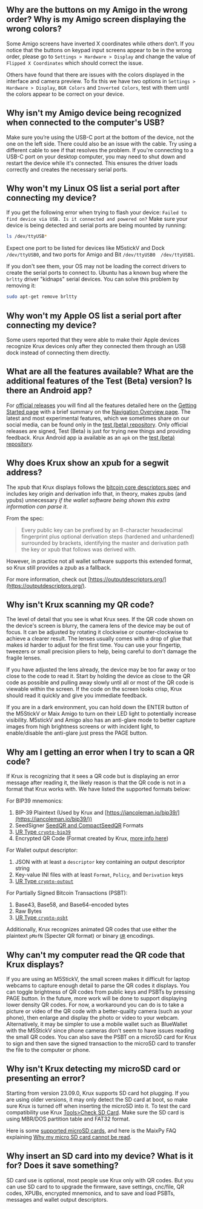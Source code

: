 ## Why are the buttons on my Amigo in the wrong order? Why is my Amigo screen displaying the wrong colors?
Some Amigo screens have inverted X coordinates while others don’t. If you notice that the buttons on keypad input screens appear to be in the wrong order, please go to `Settings > Hardware > Display` and change the value of `Flipped X Coordinates` which should correct the issue.

Others have found that there are issues with the colors displayed in the interface and camera preview. To fix this we have two options in `Settings > Hardware > Display`, `BGR Colors` and `Inverted Colors`, test with them until the colors appear to be correct on your device.

## Why isn't my Amigo device being recognized when connected to the computer's USB?
Make sure you’re using the USB-C port at the bottom of the device, not the one on the left side. There could also be an issue with the cable. Try using a different cable to see if that resolves the problem. If you're connecting to a USB-C port on your desktop computer, you may need to shut down and restart the device while it's connected. This ensures the driver loads correctly and creates the necessary serial ports.

## Why won't my Linux OS list a serial port after connecting my device?
If you get the following error when trying to flash your device: `Failed to find device via USB. Is it connected and powered on?`
Make sure your device is being detected and serial ports are being mounted by running:
```bash
ls /dev/ttyUSB*
```
Expect one port to be listed for devices like M5stickV and Dock `/dev/ttyUSB0`, and two ports for Amigo and Bit `/dev/ttyUSB0  /dev/ttyUSB1`.

If you don't see them, your OS may not be loading the correct drivers to create the serial ports to connect to. Ubuntu has a known bug where the `brltty` driver "kidnaps" serial devices. You can solve this problem by removing it:
```bash
sudo apt-get remove brltty
```

## Why won't my Apple OS list a serial port after connecting my device?
Some users reported that they were able to make their Apple devices recognize Krux devices only after they connected them through an USB dock instead of connecting them directly.

## What are all the features available? What are the additional features of the Test (Beta) version? Is there an Android app?
For [official releases](https://github.com/selfcustody/krux/releases) you will find all the features detailed here on the [Getting Started page](getting-started/index.en.md) with a brief summary on the [Navigation Overview page](getting-started/navigation.en.md). The latest and most experimental features, which we sometimes share on our social media, can be found only in the [test (beta) repository](https://github.com/odudex/krux_binaries/). Only official releases are signed, Test (Beta) is just for trying new things and providing feedback. Krux Android app ia available as an `apk` on the [test (beta) repository](https://github.com/odudex/krux_binaries/).

## Why does Krux show an xpub for a segwit address?
The xpub that Krux displays follows the [bitcoin core descriptors spec](https://github.com/bitcoin/bitcoin/blob/master/doc/descriptors.md#key-origin-identification) and includes key origin and derivation info that, in theory, makes zpubs (and ypubs) unnecessary *if the wallet software being shown this extra information can parse it*. 

From the spec:
> Every public key can be prefixed by an 8-character hexadecimal fingerprint plus optional derivation steps (hardened and unhardened) surrounded by brackets, identifying the master and derivation path the key or xpub that follows was derived with.

However, in practice not all wallet software supports this extended format, so Krux still provides a zpub as a fallback.

For more information, check out [https://outputdescriptors.org/](https://outputdescriptors.org/).

## Why isn't Krux scanning my QR code?
The level of detail that you see is what Krux sees. If the QR code shown on the device's screen is blurry, the camera lens of the device may be out of focus. It can be adjusted by rotating it clockwise or counter-clockwise to achieve a clearer result. The lenses usually comes with a drop of glue that makes id harder to adjust for the first time. You can use your fingertip, tweezers or small precision pliers to help, being careful to don't damage the fragile lenses.

If you have adjusted the lens already, the device may be too far away or too close to the code to read it. Start by holding the device as close to the QR code as possible and pulling away slowly until all or most of the QR code is viewable within the screen. If the code on the screen looks crisp, Krux should read it quickly and give you immediate feedback.

If you are in a dark environment, you can hold down the ENTER button of the M5StickV or Maix Amigo to turn on their LED light to potentially increase visibility. M5stickV and Amigo also has an anti-glare mode to better capture images from high brightness screens or with incident light, to enable/disable the anti-glare just press the PAGE button.

## Why am I getting an error when I try to scan a QR code?
If Krux is recognizing that it sees a QR code but is displaying an error message after reading it, the likely reason is that the QR code is not in a format that Krux works with. We have listed the supported formats below:

For BIP39 mnemonics:

1. BIP-39 Plaintext (Used by Krux and [https://iancoleman.io/bip39/](https://iancoleman.io/bip39/))
2. SeedSigner [SeedQR and CompactSeedQR](https://github.com/SeedSigner/seedsigner/blob/dev/docs/seed_qr/README.md) Formats
3. [UR Type `crypto-bip39`](https://github.com/BlockchainCommons/Research/blob/master/papers/bcr-2020-006-urtypes.md)
4. Encrypted QR Code (Format created by Krux, [more info here](getting-started/features/encrypted-mnemonics.md))

For Wallet output descriptor:

1. JSON with at least a `descriptor` key containing an output descriptor string
2. Key-value INI files with at least `Format`, `Policy`, and `Derivation` keys
3. [UR Type `crypto-output`](https://github.com/BlockchainCommons/Research/blob/master/papers/bcr-2020-010-output-desc.md)

For Partially Signed Bitcoin Transactions (PSBT):

1. Base43, Base58, and Base64-encoded bytes
2. Raw Bytes
3. [UR Type `crypto-psbt`](https://github.com/BlockchainCommons/Research/blob/master/papers/bcr-2020-006-urtypes.md)

Additionally, Krux recognizes animated QR codes that use either the plaintext `pMofN` (Specter QR format) or binary [`UR`](https://github.com/BlockchainCommons/Research/blob/master/papers/bcr-2020-005-ur.md) encodings.

## Why can't my computer read the QR code that Krux displays?
If you are using an M5StickV, the small screen makes it difficult for laptop webcams to capture enough detail to parse the QR codes it displays.
You can toggle brightness of QR codes from public keys and PSBTs by pressing PAGE button.
In the future, more work will be done to support displaying lower density QR codes. For now, a workaround you can do is to take a picture or video of the QR code with a better-quality camera (such as your phone), then enlarge and display the photo or video to your webcam. Alternatively, it may be simpler to use a mobile wallet such as BlueWallet with the M5StickV since phone cameras don't seem to have issues reading the small QR codes. You can also save the PSBT on a microSD card for Krux to sign and then save the signed transaction to the microSD card to transfer the file to the computer or phone.

## Why isn't Krux detecting my microSD card or presenting an error?
Starting from version 23.09.0, Krux supports SD card hot plugging. If you are using older versions, it may only detect the SD card at boot, so make sure Krux is turned off when inserting the microSD into it. To test the card compatibility use Krux [Tools>Check SD Card](getting-started/features/tools.md/#check-sd-card).
Make sure the SD card is using MBR/DOS partition table and FAT32 format.

Here is some [supported microSD cards](https://github.com/m5stack/m5-docs/blob/master/docs/en/core/m5stickv.md#tf-cardmicrosd-test), and here is the MaixPy FAQ explaining [Why my micro SD card cannot be read](https://wiki.sipeed.com/soft/maixpy/en/others/maixpy_faq.html#Micro-SD-card-cannot-be-read).

## Why insert an SD card into my device? What is it for? Does it save something?
SD card use is optional, most people use Krux only with QR codes. But you can use SD card to to upgrade the firmware, save settings, cnc/file, QR codes, XPUBs, encrypted mnemonics, and to save and load PSBTs, messages and wallet output descriptors.